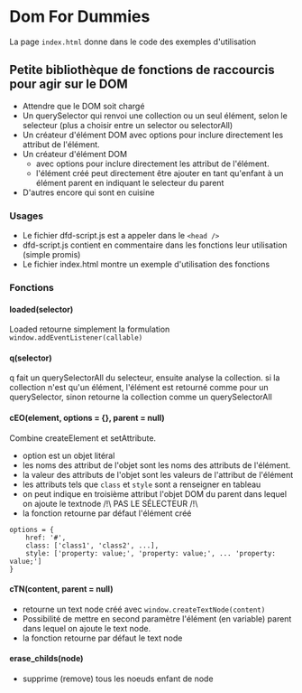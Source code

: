 # Dom For Dummies

La page ```index.html``` donne dans le code des exemples d'utilisation

## Petite bibliothèque de fonctions de raccourcis pour agir sur le DOM

* Attendre que le DOM soit chargé
* Un querySelector qui renvoi une collection ou un seul élément, selon le selecteur (plus a choisir entre un selector ou selectorAll)
* Un créateur d'élément DOM avec options pour inclure directement les attribut de l'élément.
* Un créateur d'élément DOM
    * avec options pour inclure directement les attribut de l'élément.
    * l'élément créé peut directement être ajouter en tant qu'enfant à un élément parent en indiquant le selecteur du parent
* D'autres encore qui sont en cuisine

### Usages
* Le fichier dfd-script.js est a appeler dans le ```<head />```
* dfd-script.js contient en commentaire dans les fonctions leur utilisation (simple promis)
* Le fichier index.html montre un exemple d'utilisation des fonctions

### Fonctions

#### loaded(selector)
Loaded retourne simplement la formulation ```window.addEventListener(callable)```

#### q(selector)
q fait un querySelectorAll du selecteur, ensuite analyse la collection.
si la collection n'est qu'un élément, l'élément est retourné comme pour un querySelector,
sinon retourne la collection comme un querySelectorAll

#### cEO(element, options = {}, parent = null)
Combine createElement et setAttribute.
* option est un objet litéral
* les noms des attribut de l'objet sont les noms des attributs de l'élément.
* la valeur des attributs de l'objet sont les valeurs de l'attribut de l'élément
* les attributs tels que ```class``` et ```style``` sont a renseigner en tableau
* on peut indique en troisième attribut l'objet DOM du parent dans lequel on ajoute le textnode /!\ PAS LE SÉLECTEUR /!\
* la fonction retourne par défaut l'élément créé

```
options = {
    href: '#',
    class: ['class1', 'class2', ...],
    style: ['property: value;', 'property: value;', ... 'property: value;']
}
```

#### cTN(content, parent = null)
* retourne un text node créé avec ```window.createTextNode(content)```
* Possibilité de mettre en second paramètre l'élément (en variable) parent dans lequel on ajoute le text node.
* la fonction retourne par défaut le text node

#### erase_childs(node)
* supprime (remove) tous les noeuds enfant de node